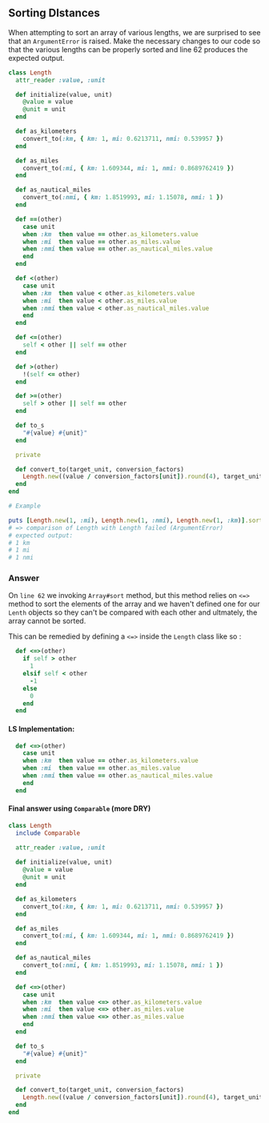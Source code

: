 ## Sorting DIstances

When attempting to sort an array of various lengths, we are surprised to see that an `ArgumentError` is raised.  Make the necessary changes to our code so that the various  lengths can be properly sorted and line 62 produces the expected output.

```ruby
class Length  
  attr_reader :value, :unit

  def initialize(value, unit)
    @value = value
    @unit = unit
  end

  def as_kilometers
    convert_to(:km, { km: 1, mi: 0.6213711, nmi: 0.539957 })
  end

  def as_miles
    convert_to(:mi, { km: 1.609344, mi: 1, nmi: 0.8689762419 })
  end

  def as_nautical_miles
    convert_to(:nmi, { km: 1.8519993, mi: 1.15078, nmi: 1 })
  end

  def ==(other)
    case unit
    when :km  then value == other.as_kilometers.value
    when :mi  then value == other.as_miles.value
    when :nmi then value == other.as_nautical_miles.value
    end
  end

  def <(other)
    case unit
    when :km  then value < other.as_kilometers.value
    when :mi  then value < other.as_miles.value
    when :nmi then value < other.as_nautical_miles.value
    end
  end

  def <=(other)
    self < other || self == other
  end

  def >(other)
    !(self <= other)
  end

  def >=(other)
    self > other || self == other
  end

  def to_s
    "#{value} #{unit}"
  end

  private

  def convert_to(target_unit, conversion_factors)
    Length.new((value / conversion_factors[unit]).round(4), target_unit)
  end
end

# Example

puts [Length.new(1, :mi), Length.new(1, :nmi), Length.new(1, :km)].sort
# => comparison of Length with Length failed (ArgumentError)
# expected output:
# 1 km
# 1 mi
# 1 nmi
```

### Answer

On `line 62` we invoking `Array#sort` method, but this method relies on `<=>` method to sort the elements of the array and we haven't defined one for our `Lenth` objects so they can't be compared with each other and ultmately, the array cannot be sorted.

This can be remedied by defining a `<=>` inside the `Length` class like so :

```ruby
  def <=>(other)
    if self > other
      1
    elsif self < other
      -1
    else
      0
    end
  end
```

#### LS Implementation:

```ruby
  def <=>(other)
    case unit
    when :km  then value == other.as_kilometers.value
    when :mi  then value == other.as_miles.value
    when :nmi then value == other.as_nautical_miles.value
    end
  end
```

#### Final answer using `Comparable` (more DRY)

```ruby
class Length
  include Comparable

  attr_reader :value, :unit
    
  def initialize(value, unit)
    @value = value
    @unit = unit
  end

  def as_kilometers
    convert_to(:km, { km: 1, mi: 0.6213711, nmi: 0.539957 })
  end

  def as_miles
    convert_to(:mi, { km: 1.609344, mi: 1, nmi: 0.8689762419 })
  end

  def as_nautical_miles
    convert_to(:nmi, { km: 1.8519993, mi: 1.15078, nmi: 1 })
  end

  def <=>(other)
    case unit
    when :km  then value <=> other.as_kilometers.value
    when :mi  then value <=> other.as_miles.value
    when :nmi then value <=> other.as_miles.value
    end
  end

  def to_s
    "#{value} #{unit}"
  end

  private

  def convert_to(target_unit, conversion_factors)
    Length.new((value / conversion_factors[unit]).round(4), target_unit)
  end
end
```



